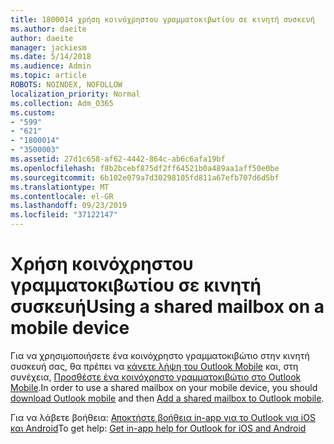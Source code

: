 ```yaml
---
title: 1800014 χρήση κοινόχρηστου γραμματοκιβωτίου σε κινητή συσκευή
ms.author: daeite
author: daeite
manager: jackiesm
ms.date: 5/14/2018
ms.audience: Admin
ms.topic: article
ROBOTS: NOINDEX, NOFOLLOW
localization_priority: Normal
ms.collection: Adm_O365
ms.custom:
- "599"
- "621"
- "1800014"
- "3500003"
ms.assetid: 27d1c658-af62-4442-864c-ab6c6afa19bf
ms.openlocfilehash: f8b2bcebf875df2ff64521b0a489aa1aff50e0be
ms.sourcegitcommit: 6b102e079a7d30298105fd811a67efb707d6d5bf
ms.translationtype: MT
ms.contentlocale: el-GR
ms.lasthandoff: 09/23/2019
ms.locfileid: "37122147"
---
```

# <a name="using-a-shared-mailbox-on-a-mobile-device"></a><span data-ttu-id="64a93-102">Χρήση κοινόχρηστου γραμματοκιβωτίου σε κινητή συσκευή</span><span class="sxs-lookup"><span data-stu-id="64a93-102">Using a shared mailbox on a mobile device</span></span>

<span data-ttu-id="64a93-103">Για να χρησιμοποιήσετε ένα κοινόχρηστο γραμματοκιβώτιο στην κινητή συσκευή σας, θα πρέπει να [κάνετε λήψη του Outlook Mobile](https://products.office.com/en-us/outlook-mobile-for-android-and-ios) και, στη συνέχεια, [Προσθέστε ένα κοινόχρηστο γραμματοκιβώτιο στο Outlook Mobile](https://support.office.com/en-us/article/Add-a-shared-mailbox-to-Outlook-mobile-f866242c-81b2-472e-8776-6c49c5473c9f).</span><span class="sxs-lookup"><span data-stu-id="64a93-103">In order to use a shared mailbox on your mobile device, you should [download Outlook mobile](https://products.office.com/en-us/outlook-mobile-for-android-and-ios) and then [Add a shared mailbox to Outlook mobile](https://support.office.com/en-us/article/Add-a-shared-mailbox-to-Outlook-mobile-f866242c-81b2-472e-8776-6c49c5473c9f).</span></span>
  
<span data-ttu-id="64a93-104">Για να λάβετε βοήθεια: [Αποκτήστε βοήθεια in-app για το Outlook για iOS και Android](https://support.office.com/article/Get-in-app-help-for-Outlook-for-iOS-and-Android-218a22d1-9fa5-4889-b689-de1c63493243)</span><span class="sxs-lookup"><span data-stu-id="64a93-104">To get help: [Get in-app help for Outlook for iOS and Android](https://support.office.com/article/Get-in-app-help-for-Outlook-for-iOS-and-Android-218a22d1-9fa5-4889-b689-de1c63493243)</span></span>
  